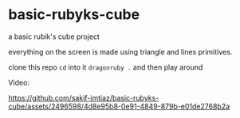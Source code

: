 # basic-rubyks-cube
a basic rubik's cube project

everything on the screen is made using triangle and lines primitives.

clone this repo
`cd` into it
`dragonruby .`
and then play around

Video:

https://github.com/sakif-imtiaz/basic-rubyks-cube/assets/2496598/4d8e95b8-0e91-4849-879b-e01de2768b2a

